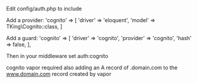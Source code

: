 Edit config/auth.php to include

Add a provider:
'cognito' => [
'driver' => 'eloquent',
'model' => TKing\Cognito::class,
]

Add a guard:
'cognito' => [
'driver' => 'cognito',
'provider' => 'cognito',
'hash' => false,
],

Then in your middleware set auth:cognito

cognito vapor required also adding an A record of .domain.com to the www.domain.com record created by vapor
